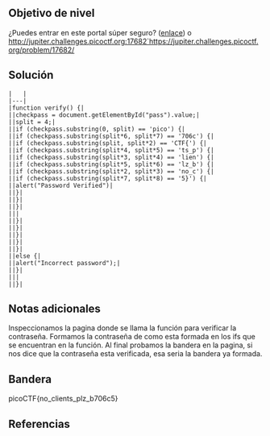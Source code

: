 ## Objetivo de nivel
¿Puedes entrar en este portal súper seguro? ([enlace](https://jupiter.challenges.picoctf.org/problem/17682/)) o http://jupiter.challenges.picoctf.org:17682`https://jupiter.challenges.picoctf.org/problem/17682/

## Solución
```
|   |
|---|
|function verify() {|
||checkpass = document.getElementById("pass").value;|
||split = 4;|
||if (checkpass.substring(0, split) == 'pico') {|
||if (checkpass.substring(split*6, split*7) == '706c') {|
||if (checkpass.substring(split, split*2) == 'CTF{') {|
||if (checkpass.substring(split*4, split*5) == 'ts_p') {|
||if (checkpass.substring(split*3, split*4) == 'lien') {|
||if (checkpass.substring(split*5, split*6) == 'lz_b') {|
||if (checkpass.substring(split*2, split*3) == 'no_c') {|
||if (checkpass.substring(split*7, split*8) == '5}') {|
||alert("Password Verified")|
||}|
||}|
||}|
|||
||}|
||}|
||}|
||}|
||}|
||else {|
||alert("Incorrect password");|
||}|
|||
||}|
```
## Notas adicionales
Inspeccionamos la pagina donde se llama la función para verificar la contraseña. Formamos la contraseña de como esta formada en los ifs que se encuentran en la función. Al final probamos la bandera en la pagina, si nos dice que la contraseña esta verificada, esa seria la bandera ya formada.

## Bandera
picoCTF{no_clients_plz_b706c5}

## Referencias

